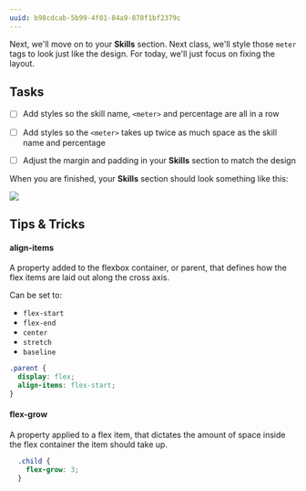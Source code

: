 ```yaml
---
uuid: b98cdcab-5b99-4f01-84a9-878f1bf2379c
---
```


Next, we'll move on to your **Skills** section. Next class, we'll style those `meter` tags
to look just like the design. For today, we'll just focus on fixing the layout.

## Tasks

- [ ] Add styles so the skill name, `<meter>` and percentage are all in a row
- [ ] Add styles so the `<meter>` takes up twice as much space as the skill name and percentage
- [ ] Adjust the margin and padding in your **Skills** section to match the design


When you are finished, your **Skills** section should look something like this:

![](https://cl.ly/1S1d01451e3G/Image%202017-10-01%20at%202.05.52%20PM.png)


## Tips & Tricks

#### align-items

A property added to the flexbox container, or parent, that defines how the flex items are laid out along the cross axis.

Can be set to:
- `flex-start`
- `flex-end`
- `center`
- `stretch`
- `baseline`

```css
.parent {
  display: flex;
  align-items: flex-start;
}
```


#### flex-grow

A property applied to a flex item, that dictates the amount of space inside the flex container the item should take up.

```css
  .child {
    flex-grow: 3;
  }
```
